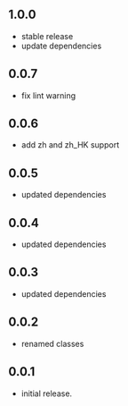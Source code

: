 ## 1.0.0

* stable release
* update dependencies

## 0.0.7

* fix lint warning

## 0.0.6

* add zh and zh_HK support

## 0.0.5

* updated dependencies

## 0.0.4

* updated dependencies

## 0.0.3

* updated dependencies 

## 0.0.2

* renamed classes

## 0.0.1

* initial release.
